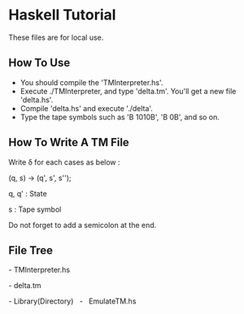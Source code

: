 # Haskell Tutorial
These files are for local use.

## How To Use
- You should compile the 'TMInterpreter.hs'.
- Execute ./TMInterpreter, and type 'delta.tm'. You'll get a new file 'delta.hs'.
- Compile 'delta.hs' and execute './delta'.
- Type the tape symbols such as 'B 1010B', 'B 0B', and so on.

## How To Write A TM File
Write δ for each cases as below :

(q, s) -> (q', s', s'');

q, q' : State

s : Tape symbol

Do not forget to add a semicolon at the end.

## File Tree
\- TMInterpreter.hs

\- delta.tm

\- Library(Directory)   -   EmulateTM.hs
